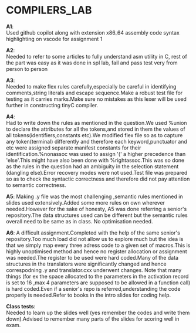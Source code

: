 # COMPILERS_LAB

**A1**:  
Used github copilot along with extension x86_64 assembly code syntax highlighting on vscode for assignment 1

**A2**:  
Needed to refer to some articles to fully understand asm utility in C, rest of the part was easy as it was done in spl lab, fail and pass test very from person to person

**A3**:  
Needed to make flex rules carefully,especially be careful in identifying comments,string literals and escape sequence.Make a robust test file for testing as it carries marks.Make sure no mistakes as this lexer will be used further in constructing tinyC compiler.

**A4**:  
Had to write down the rules as mentioned in the question.We used %union to declare the attributes for all the tokens,and stored in them the values of all tokens(identifiers,constants etc).We modified flex file so as to capture any token(terminal) differently and therefore each keyword,punctuator and etc were assigned separate manifest constants for their identification.%nonassoc was used to assign '(' a higher precedence than 'else'.This might have also been done with %rightassoc.This was so done as the rules in the question had an ambiguity in the selection statement (dangling else).Error recovery modes were not used.Test file was prepared so as to check the syntactic correctness and therefore did not pay attention to semantic correctness. 

**A5**:
Making .y file was the most challenging ,semantic rules mentioned in slides used extensively.Added some more rules on own wherever needed.However for the sake of honesty, A5 was done referring a senior's repository.The data structures used can be different but the semantic rules overall need to be same as in class. No optimisation needed.  

**A6**:
A difficult assignment.Completed with the help of the same senior's repository.Too much load did not allow us to explore much but the idea is that we simply map every three adress code to a given set of macros.This is highly unoptimised method and hence no register allocation or assignment was needed.The register to be used were hard coded.Many of the data structures in the translators were significantly changed and hence correspodning .y and translator.cxx underwent changes.
Note that many things (for ex the space allocated to the parameters in the activation record is set to 16 ,max 4 parameters are supposed to be allowed in a function call) is hard coded.Even if a senior's repo is referred,understanding the code properly is needed.Refer to books in the intro slides for coding help.

**Class tests**:  
Needed to learn up the slides well (yes remember the codes and write them down).Advised to remember many parts of the slides for scoring well in exam.
